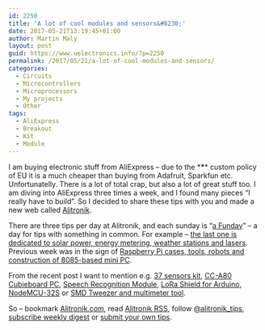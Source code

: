 ```yaml
---
id: 2250
title: 'A lot of cool modules and sensors&#8230;'
date: 2017-05-21T13:19:45+01:00
author: Martin Maly
layout: post
guid: https://www.uelectronics.info/?p=2250
permalink: /2017/05/21/a-lot-of-cool-modules-and-sensors/
categories:
  - Circuits
  - Microcontrollers
  - Microprocessors
  - My projects
  - Other
tags:
  - AliExpress
  - Breakout
  - Kit
  - Module
---
```

I am buying electronic stuff from AliExpress &#8211; due to the \***\**** custom policy of EU it is a much cheaper than buying from Adafruit, Sparkfun etc. Unfortunatelly. There is a lot of total crap, but also a lot of great stuff too. I am diving into AliExpress three times a week, and I found many pieces &#8220;I really have to build&#8221;. So I decided to share these tips with you and made a new web called [Alitronik](https://alitronik.com).

There are three tips per day at Alitronik, and each sunday is &#8220;[a Funday](https://alitronik.com/category/tips-for-sunday/)&#8221; &#8211; a day for tips with something in common. For example &#8211; [the last one is dedicated to solar power, energy metering, weather stations and lasers](https://alitronik.com/f-is-for-funday-4/). Previous week was in the sign of [Raspberry Pi cases, tools, robots and construction of 8085-based mini PC](https://alitronik.com/f-is-for-funday-3/).

From the recent post I want to mention e.g. [37 sensors kit](https://alitronik.com/37-in-1-sensor-kit-for-arduino-etc/), [CC-A80 Cubieboard PC](https://alitronik.com/cc-a80-cubieboard4-card-mini-pc/), [Speech Recognition Module](https://alitronik.com/non-specific-speech-recognition-module-ld3320/), [LoRa Shield for Arduino](https://alitronik.com/arduino-lora-shield/), [NodeMCU-32S](https://alitronik.com/nodemcu-32s-an-esp32-development-board/) or [SMD Tweezer and multimeter tool](https://alitronik.com/smd-tweezer-with-tester-and-multimeter/).

So &#8211; bookmark [Alitronik.com](https://alitronik.com), read [Alitronik RSS](https://alitronik.com/feed), follow [@alitronik_tips](https://twitter.com/alitronik_tips), [subscribe weekly digest](https://eepurl.com/cODhwT) or [submit your own tips](https://goo.gl/forms/DWC5Lb7rSGnYzKHe2).